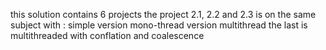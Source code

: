 this solution contains 6 projects 
the project 2.1, 2.2 and 2.3 is on the same subject with :
  simple version mono-thread 
  version multithread
  the last is multithreaded with conflation and coalescence
